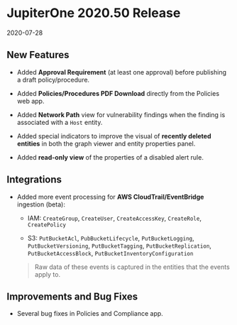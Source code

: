 # JupiterOne 2020.50 Release

2020-07-28

## New Features

- Added **Approval Requirement** (at least one approval) before publishing a
  draft policy/procedure.

- Added **Policies/Procedures PDF Download** directly from the Policies web app.

- Added **Network Path** view for vulnerability findings when the finding is
  associated with a `Host` entity.

- Added special indicators to improve the visual of **recently deleted entities**
  in both the graph viewer and entity properties panel.

- Added **read-only view** of the properties of a disabled alert rule.

## Integrations

- Added more event processing for **AWS CloudTrail/EventBridge** ingestion (beta):

  * IAM: `CreateGroup`, `CreateUser`, `CreateAccessKey`, `CreateRole`, `CreatePolicy`

  * S3: `PutBucketAcl`, `PubBucketLifecycle`, `PutBucketLogging`, `PutBucketVersioning`,
    `PutBucketTagging`, `PutBucketReplication`, `PutBucketAccessBlock`,
    `PutBucketInventoryConfiguration`
  
  > Raw data of these events is captured in the entities that the events apply to.

## Improvements and Bug Fixes

- Several bug fixes in Policies and Compliance app.
